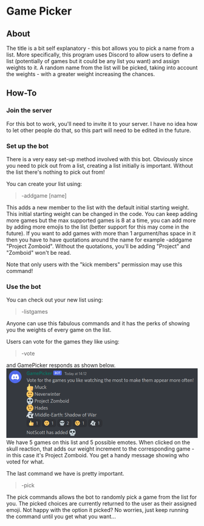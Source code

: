 # Game Picker
## About
The title is a bit self explanatory - this bot allows you to pick a name from a list. More specifically, this program uses Discord to allow users to define a list (potentially of games but it could be any list you want) and assign weights to it. A random name from the list will be picked, taking into account the weights - with a greater weight increasing the chances.

## How-To
### Join the server
For this bot to work, you'll need to invite it to your server. I have no idea how to let other people do that, so this part will need to be edited in the future.

### Set up the bot
There is a very easy set-up method involved with this bot. Obviously since you need to pick out from a list, creating a list initially is important. Without the list there's nothing to pick out from!

You can create your list using:
> -addgame [name]

This adds a new member to the list with the default initial starting weight. This initial starting weight can be changed in the code. You can keep adding more games but the max supported games is 8 at a time, you can add more by adding more emojis to the list (better support for this may come in the future). If you want to add games with more than 1 argument/has space in it then you have to have quotations around the name for example -addgame "Project Zomboid". Without the quotations, you'll be adding "Project" and "Zomboid" won't be read.

Note that only users with the "kick members" permission may use this command!

### Use the bot
You can check out your new list using:
> -listgames

Anyone can use this fabulous commands and it has the perks of showing you the weights of every game on the list.

Users can vote for the games they like using:
> -vote

and GamePicker responds as shown below.
![Voting image](vote.png)
We have 5 games on this list and 5 possible emotes. When clicked on the skull reaction, that adds our weight increment to the corresponding game - in this case it's Project Zomboid. You get a handy message showing who voted for what.

The last command we have is pretty important.
> -pick

The pick commands allows the bot to randomly pick a game from the list for you. The picked choices are currently returned to the user as their assigned emoji. Not happy with the option it picked? No worries, just keep running the command until you get what you want...